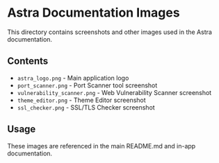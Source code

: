 # Astra Documentation Images

This directory contains screenshots and other images used in the Astra documentation.

## Contents

- `astra_logo.png` - Main application logo
- `port_scanner.png` - Port Scanner tool screenshot 
- `vulnerability_scanner.png` - Web Vulnerability Scanner screenshot
- `theme_editor.png` - Theme Editor screenshot
- `ssl_checker.png` - SSL/TLS Checker screenshot

## Usage

These images are referenced in the main README.md and in-app documentation.
